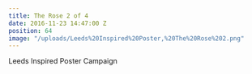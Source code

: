 ```yaml
---
title: The Rose 2 of 4
date: 2016-11-23 14:47:00 Z
position: 64
image: "/uploads/Leeds%20Inspired%20Poster,%20The%20Rose%202.png"
---
```


Leeds Inspired Poster Campaign